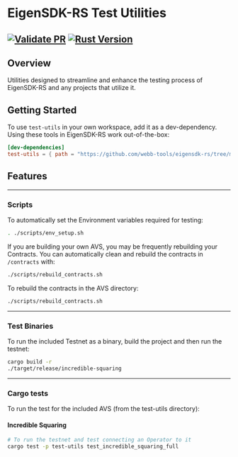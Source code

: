 # EigenSDK-RS Test Utilities

[![Validate PR](https://github.com/webb-tools/eigensdk-rs/actions/workflows/validate_pr.yml/badge.svg)](https://github.com/webb-tools/eigensdk-rs/actions/workflows/validate_pr.yml)
[![Rust Version](https://img.shields.io/badge/rust-1.74.0%2B-blue.svg)](https://www.rust-lang.org)
---

## Overview

Utilities designed to streamline and enhance the testing process of EigenSDK-RS and any projects that utilize it. 

## Getting Started

To use `test-utils` in your own workspace, add it as a dev-dependency. Using these tools in EigenSDK-RS work out-of-the-box:

```toml
[dev-dependencies]
test-utils = { path = "https://github.com/webb-tools/eigensdk-rs/tree/main/test-utils" }
```
## Features

---
### Scripts

To automatically set the Environment variables required for testing:
```bash
. ./scripts/env_setup.sh
```

If you are building your own AVS, you may be frequently rebuilding your Contracts. You can automatically clean and rebuild the contracts in `/contracts` with:
```bash
./scripts/rebuild_contracts.sh
```
To rebuild the contracts in the AVS directory:
```bash
./scripts/rebuild_contracts.sh
```

---

### Test Binaries

To run the included Testnet as a binary, build the project and then run the testnet:
```bash
cargo build -r
./target/release/incredible-squaring
```


---

### Cargo tests

To run the test for the included AVS (from the test-utils directory):

#### Incredible Squaring
```bash
# To run the testnet and test connecting an Operator to it
cargo test -p test-utils test_incredible_squaring_full
```
